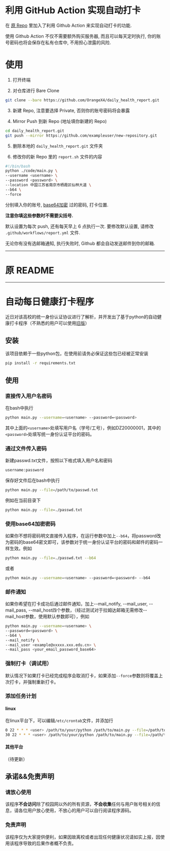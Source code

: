# 利用 GitHub Action 实现自动打卡

在 [原 Repo](https://github.com/AnnyTerfect/daily_health_report) 里加入了利用 Github Action 来实现自动打卡的功能.

使用 Github Action 不仅不需要额外购买服务器, 而且可以每天定时执行, 你的账号密码也将会保存在私有仓库中, 不用担心泄露的风险.

# 使用

1. 打开终端

2. 对仓库进行 Bare Clone

```bash
git clone --bare https://github.com/OrangeX4/daily_health_report.git
```

3. 新建 Repo, 注意要选择 Private, 否则你的账号密码将会暴露

4. Mirror Push 到新 Repo (地址填你新建的 Repo)

```bash
cd daily_health_report.git
git push --mirror https://github.com/exampleuser/new-repository.git
```

5. 删除本地的 `daily_health_report.git` 文件夹

6. 修改你的新 Repo 里的 `report.sh` 文件的内容

```sh
#!/bin/bash
python ./code/main.py \
--username <username> \
--password <password> \
--location 中国江苏省南京市栖霞区仙林大道 \
--b64 \
--force
```

分别填入你的账号, [base64加密](https://base64.us/) 过的密码, 打卡位置.

**注意你填这些参数时不需要尖括号.**

默认设置为每次 push, 还有每天早上 6 点执行一次. 要修改默认设置, 请修改 `.github/workflows/report.yml` 文件.

无论你有没有选邮箱通知, 执行失败时, Github 都会自动发送邮件到你的邮箱.

---

# 原 README

---

# 自动每日健康打卡程序

近日对该高校的统一身份认证协议进行了解析，并开发出了基于python的自动健康打卡程序（不熟悉的用户可以使用[旧版](https://github.com/AnnyTerfect/daily_health_attendance/blob/master/README_old.md)）

## 安装

该项目依赖于一些python包，在使用前请务必保证这些包已经被正常安装

```bash
pip install -r requirements.txt
```

## 使用

### 直接传入用户名密码

在bash中执行

```bash
python main.py --username=<username> --password=<password>
```

其中上面的<code>\<username\></code>处填写用户名（学号/工号），例如DZ20000001，其中的<code>\<password\></code>处填写统一身份认证平台的密码。

### 通过文件传入密码

新建passwd.txt文件，按照以下格式填入用户名和密码

```bash
username:password
```

保存好文件后在bash中执行

```bash
python main.py --file=/path/to/passwd.txt
```

例如在当前目录下

```bash
python main.py --file=./passwd.txt
```

### 使用base64加密密码

如果你不想将密码明文直接传入程序，在运行参数中加上<code>--b64</code>，将password改为密码的base64密文即可，该参数对于统一身份认证平台的密码和邮件的密码一样生效。例如

```bash
python main.py --file=./passwd.txt --b64
```

或者

```bash
python main.py --username=<username> --password=<password> --b64
```

### 邮件通知

如果你希望在打卡成功后通过邮件通知，加上--mail_notify, --mail_user, --mail_pass, --mail_host四个参数，（经过测试对于拉姆达邮箱无需修改--mail_host参数，使用默认参数即可），例如

```bash
python main.py --username=<username> \
--password=<password> \
--b64 \
--mail_notify \
--mail_user <example@xxxxx.xxx.edu.cn> \
--mail_pass <your_email_password_base64>
```

### 强制打卡（调试用）

默认情况下如果打卡已经完成程序会取消打卡，如果添加<code>--force</code>参数则将覆盖上次打卡，并强制重新打卡。

### 添加任务计划

#### linux

在linux平台下，可以编辑<code>/etc/crontab</code>文件，并添加行

```bash
0 22 * * * <user> /path/to/your/python /path/to/main.py --file=/path/to/passwd.txt
30 22 * * * <user> /path/to/your/python /path/to/main.py --file=/path/to/passwd.txt #可以加多几个防止出现网络故障
```

#### 其他平台

（待更新）

## 承诺&&免责声明

### 请放心使用

该程序**不会访问**除了校园网以外的所有资源，**不会收集**任何与用户账号相关的信息，请各位用户放心使用，不放心的用户可以自行阅读程序源码。

### 免责声明

该程序仅为大家提供便利，如果因故离校或者出现任何健康状况请如实上报，因使用该程序导致的后果作者概不负责。
